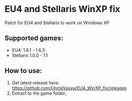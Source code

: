 # EU4 and Stellaris WinXP fix
Patch for EU4 and Stellaris to work on Windows XP

## Supported games:
- EU4: 1.6.1 - 1.6.3
- Stellaris 1.0.0 - 1.1

## How to use:
1. Get latest release here: https://github.com/UncleVasya/EU4_WinXP_fix/releases
2. Extract to the game folder;

